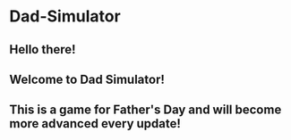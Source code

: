 # Dad-Simulator
## Hello there!
## Welcome to Dad Simulator!
## This is a game for Father's Day and will become more advanced every update!

